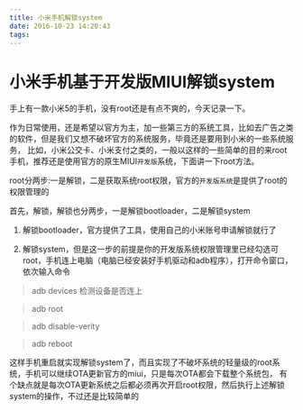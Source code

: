 ```yaml
---
title: 小米手机解锁system
date: 2016-10-23 14:20:43
tags:
---
```


# 小米手机基于开发版MIUI解锁system

手上有一款小米5的手机，没有root还是有点不爽的，今天记录一下。

作为日常使用，还是希望以官方为主，加一些第三方的系统工具，比如去广告之类的软件，但是我们又想不破坏官方的系统服务，毕竟还是要用到小米的一些系统服务，
比如，小米公交卡、小米支付之类的，一般以这样的一些简单的目的来root手机，推荐还是使用官方的原生MIUI`开发版`系统，下面讲一下root方法。

root分两步:一是解锁，二是获取系统root权限，官方的`开发版系统`是提供了root的权限管理的

<!--more-->
首先，解锁，解锁也分两步，一是解锁bootloader，二是解锁system

1. 解锁bootloader，官方提供了工具，使用自己的小米账号申请解锁就行了

2. 解锁system，但是这一步的前提是你的开发版系统权限管理里已经勾选可root，手机连上电脑（电脑已经安装好手机驱动和adb程序），打开命令窗口，依次输入命令

> adb devices   检测设备是否连上

> adb root

> adb disable-verity

> adb reboot

这样手机重启就实现解锁system了，而且实现了不破坏系统的轻量级的root系统，手机可以继续OTA更新官方的miui，只是每次OTA都会下载整个系统包，
有个缺点就是每次OTA更新系统之后都必须再次开启root权限，然后执行上述解锁system的操作，不过还是比较简单的